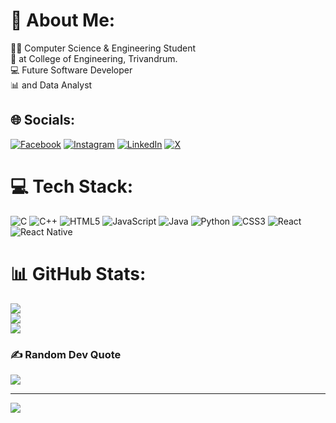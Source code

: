 # 💫 About Me:
👨‍💻 Computer Science & Engineering Student<br>🏫 at College of Engineering, Trivandrum.<br>💻 Future Software Developer<br>📊 and Data Analyst


## 🌐 Socials:
[![Facebook](https://img.shields.io/badge/Facebook-%231877F2.svg?logo=Facebook&logoColor=white)](https://facebook.com/clenet03) [![Instagram](https://img.shields.io/badge/Instagram-%23E4405F.svg?logo=Instagram&logoColor=white)](https://instagram.com/clenet03) [![LinkedIn](https://img.shields.io/badge/LinkedIn-%230077B5.svg?logo=linkedin&logoColor=white)](https://linkedin.com/in/clenet03) [![X](https://img.shields.io/badge/X-black.svg?logo=X&logoColor=white)](https://x.com/clenet03) 

# 💻 Tech Stack:
![C](https://img.shields.io/badge/c-%2300599C.svg?style=for-the-badge&logo=c&logoColor=white) ![C++](https://img.shields.io/badge/c++-%2300599C.svg?style=for-the-badge&logo=c%2B%2B&logoColor=white) ![HTML5](https://img.shields.io/badge/html5-%23E34F26.svg?style=for-the-badge&logo=html5&logoColor=white) ![JavaScript](https://img.shields.io/badge/javascript-%23323330.svg?style=for-the-badge&logo=javascript&logoColor=%23F7DF1E) ![Java](https://img.shields.io/badge/java-%23ED8B00.svg?style=for-the-badge&logo=openjdk&logoColor=white) ![Python](https://img.shields.io/badge/python-3670A0?style=for-the-badge&logo=python&logoColor=ffdd54) ![CSS3](https://img.shields.io/badge/css3-%231572B6.svg?style=for-the-badge&logo=css3&logoColor=white) ![React](https://img.shields.io/badge/react-%2320232a.svg?style=for-the-badge&logo=react&logoColor=%2361DAFB) ![React Native](https://img.shields.io/badge/react_native-%2320232a.svg?style=for-the-badge&logo=react&logoColor=%2361DAFB)
# 📊 GitHub Stats:
![](https://github-readme-stats.vercel.app/api?username=Clenet03&theme=dark&hide_border=false&include_all_commits=false&count_private=false)<br/>
![](https://github-readme-streak-stats.herokuapp.com/?user=Clenet03&theme=dark&hide_border=false)<br/>
![](https://github-readme-stats.vercel.app/api/top-langs/?username=Clenet03&theme=dark&hide_border=false&include_all_commits=false&count_private=false&layout=compact)

### ✍️ Random Dev Quote
![](https://quotes-github-readme.vercel.app/api?type=horizontal&theme=radical)

---
[![](https://visitcount.itsvg.in/api?id=Clenet03&icon=0&color=0)](https://visitcount.itsvg.in)

<!-- Proudly created with GPRM ( https://gprm.itsvg.in ) -->
